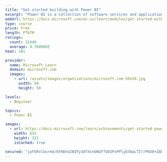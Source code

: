 ```yaml
---
title: "Get started building with Power BI"
excerpt: "Power BI is a collection of software services and applications that let you connect to all sorts of data sources and create compelling visuals and reports. You can benefit from receiving those reports, or you can share them with others inside or outside your organization. Learn the basics of Power BI, how its services and applications work together, and how they can be used to create or experience compelling visuals and analytics based on your data."
webUrl: https://docs.microsoft.com/en-us/learn/modules/get-started-with-power-bi/
type: course
price: Free
length: PT47M
ratings:
  count: 32440
  average: 4.7600803
heat: 101

provider:
  name: Microsoft Learn
  domain: microsoft.com
  images:
    - url: /assets/images/organizations/microsoft.com-50x50.jpg
      width: 50
      height: 50

levels:
  - Beginner

topics:
  - Power BI

images:
  - url: https://docs.microsoft.com/learn/achievements/get-started-power-bi-social.png
    width: 643
    height: 322
    isCached: true

secured: "jaFbRxlUurm4/6YHDnU2BdTy38fXsnbNGFTUEOPxPPlyD36wLTIlrPN30+ZANf/hgaYEDXtRnTYeoE0Chi4MNDn3CA3I0h6xXQuS1DNDLEqd/hvgoSlYdR7rKifR3grKP0b1Qpl6k/quZ2gihDz9cXJf7AKdXalyS2ECrd5e3y+RPDS4HYpyPljEiYEem8wHm0Zl8AfUf9z2BnScXfkJklqUPWoGvLF94l9Wb+X7Ja+fleiZogVJNumYiRfnFEZY+Cz4YP+UjCO3lrqMIhK3aFAt+DpwUOKVYYwtk4o9d1QtFQLXEm7jwSYcMHY5/ufnZhE7WyErMOzvS5iyKuwL3Aff6/qNHPjrb7+uqPa7l8O8+bRhmBzBitjg26u+BvbsGs/3L1S8VzLY4teanynHfaATEkZqixLPB5Ul+GWzybVTt9TA+mh9oNCtkYW88ZoH;ldzApEtWjoMJeG2GNjvYdA=="
---
```


